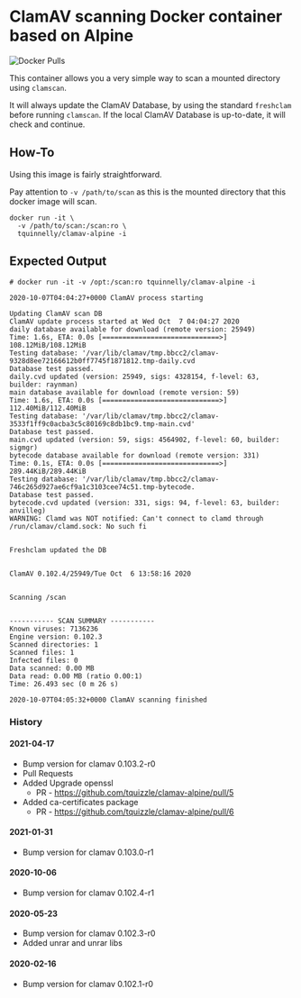# ClamAV scanning Docker container based on Alpine

![Docker Pulls](https://img.shields.io/docker/pulls/tquinnelly/clamav-alpine.svg?style=for-the-badge)

This container allows you a very simple way to scan a mounted directory using `clamscan`.

It will always update the ClamAV Database, by using the standard `freshclam` before running `clamscan`.
If the local ClamAV Database is up-to-date, it will check and continue.

## How-To
Using this image is fairly straightforward.

Pay attention to `-v /path/to/scan` as this is the mounted directory that this docker image will scan.

```
docker run -it \
  -v /path/to/scan:/scan:ro \
  tquinnelly/clamav-alpine -i
```

## Expected Output

```
# docker run -it -v /opt:/scan:ro tquinnelly/clamav-alpine -i

2020-10-07T04:04:27+0000 ClamAV process starting

Updating ClamAV scan DB
ClamAV update process started at Wed Oct  7 04:04:27 2020
daily database available for download (remote version: 25949)
Time: 1.6s, ETA: 0.0s [=============================>] 108.12MiB/108.12MiB
Testing database: '/var/lib/clamav/tmp.bbcc2/clamav-9328d8ee72166612b0ff7745f1871812.tmp-daily.cvd
Database test passed.
daily.cvd updated (version: 25949, sigs: 4328154, f-level: 63, builder: raynman)
main database available for download (remote version: 59)
Time: 1.6s, ETA: 0.0s [=============================>] 112.40MiB/112.40MiB
Testing database: '/var/lib/clamav/tmp.bbcc2/clamav-3533f1ff9c0acba3c5c80169c8db1bc9.tmp-main.cvd'
Database test passed.
main.cvd updated (version: 59, sigs: 4564902, f-level: 60, builder: sigmgr)
bytecode database available for download (remote version: 331)
Time: 0.1s, ETA: 0.0s [=============================>] 289.44KiB/289.44KiB
Testing database: '/var/lib/clamav/tmp.bbcc2/clamav-746c265d927ae6cf9a1c3103cee74c51.tmp-bytecode.
Database test passed.
bytecode.cvd updated (version: 331, sigs: 94, f-level: 63, builder: anvilleg)
WARNING: Clamd was NOT notified: Can't connect to clamd through /run/clamav/clamd.sock: No such fi


Freshclam updated the DB


ClamAV 0.102.4/25949/Tue Oct  6 13:58:16 2020


Scanning /scan


----------- SCAN SUMMARY -----------
Known viruses: 7136236
Engine version: 0.102.3
Scanned directories: 1
Scanned files: 1
Infected files: 0
Data scanned: 0.00 MB
Data read: 0.00 MB (ratio 0.00:1)
Time: 26.493 sec (0 m 26 s)

2020-10-07T04:05:32+0000 ClamAV scanning finished
```

### History

#### 2021-04-17
* Bump version for clamav 0.103.2-r0
* Pull Requests
* Added Upgrade openssl
  * PR - https://github.com/tquizzle/clamav-alpine/pull/5
* Added ca-certificates package
  * PR - https://github.com/tquizzle/clamav-alpine/pull/6
#### 2021-01-31
* Bump version for clamav 0.103.0-r1

#### 2020-10-06

* Bump version for clamav 0.102.4-r1

#### 2020-05-23

* Bump version for clamav 0.102.3-r0
* Added unrar and unrar libs

#### 2020-02-16

* Bump version for clamav 0.102.1-r0
